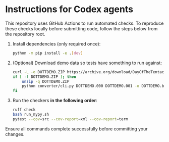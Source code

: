 # Instructions for Codex agents

This repository uses GitHub Actions to run automated checks. To reproduce these checks locally before submitting code, follow the steps below from the repository root.

1. Install dependencies (only required once):

   ```bash
   python -m pip install -e .[dev]
   ```

2. (Optional) Download demo data so tests have something to run against:

   ```bash
   curl -L -o DOTTDEMO.ZIP https://archive.org/download/DayOfTheTentacleDemo/DOTTDEMO.ZIP || echo "Demo download failed, tests will be skipped"
   if [ -f DOTTDEMO.ZIP ]; then
       unzip -q DOTTDEMO.ZIP
       python converter/cli.py DOTTDEMO.000 DOTTDEMO.001 -o DOTTDEMO.bsc6 || echo "Demo conversion failed, tests will be skipped"
   fi
   ```

3. Run the checkers **in the following order**:

   ```bash
   ruff check
   bash run_mypy.sh
   pytest --cov=src --cov-report=xml --cov-report=term
   ```

Ensure all commands complete successfully before committing your changes.
